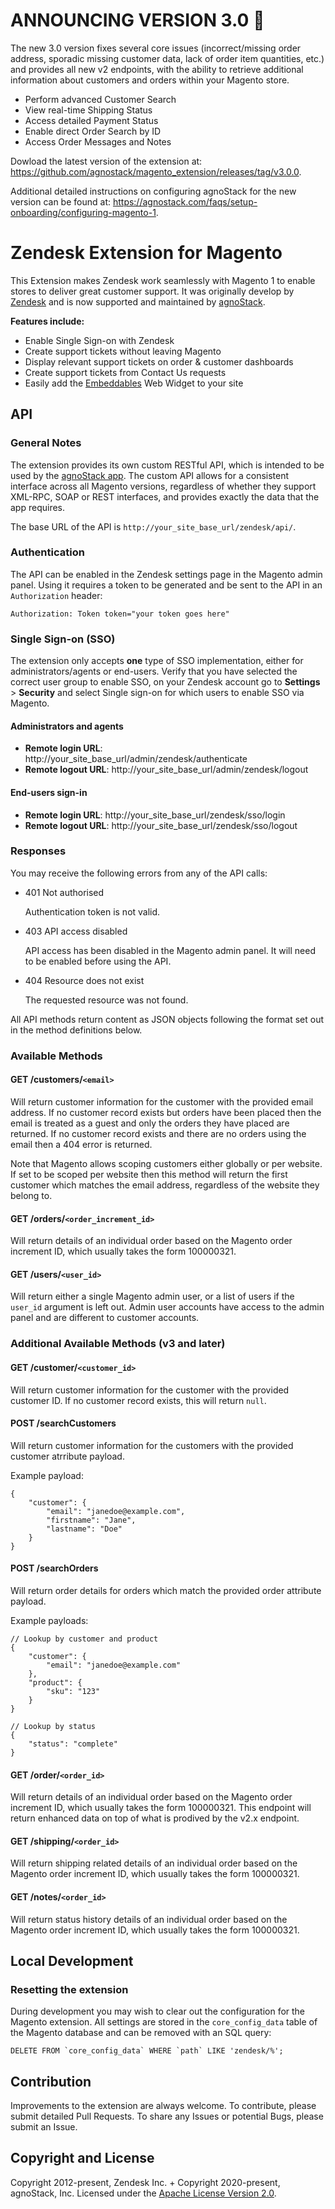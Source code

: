 # ANNOUNCING VERSION 3.0 :mega:

The new 3.0 version fixes several core issues (incorrect/missing order address, sporadic missing customer data, lack of order item quantities, etc.) and provides all new v2 endpoints, with the ability to retrieve additional information about customers and orders within your Magento store.

* Perform advanced Customer Search
* View real-time Shipping Status
* Access detailed Payment Status
* Enable direct Order Search by ID
* Access Order Messages and Notes

Dowload the latest version of the extension at: https://github.com/agnostack/magento_extension/releases/tag/v3.0.0.

Additional detailed instructions on configuring agnoStack for the new version can be found at: https://agnostack.com/faqs/setup-onboarding/configuring-magento-1.


# Zendesk Extension for Magento

This Extension makes Zendesk work seamlessly with Magento 1 to enable stores to deliver great customer support. It was originally develop by [Zendesk](https://www.zendesk.com) and is now supported and maintained by [agnoStack](https://agnostack.com).

**Features include:**

- Enable Single Sign-on with Zendesk
- Create support tickets without leaving Magento
- Display relevant support tickets on order & customer dashboards
- Create support tickets from Contact Us requests
- Easily add the [Embeddables](https://www.zendesk.com/embeddables) Web Widget to your site

## API

### General Notes

The extension provides its own custom RESTful API, which is intended to be used by the [agnoStack app](https://www.zendesk.com/apps/support/agnostack-commerce---by-particular/). The custom API allows for a consistent interface across all Magento versions, regardless of whether they support XML-RPC, SOAP or REST interfaces, and provides exactly the data that the app requires.

The base URL of the API is `http://your_site_base_url/zendesk/api/`.

### Authentication

The API can be enabled in the Zendesk settings page in the Magento admin panel. Using it requires a token to be generated and be sent to the API in an `Authorization` header:

    Authorization: Token token="your token goes here"

### Single Sign-on (SSO)

The extension only accepts **one** type of SSO implementation, either for administrators/agents or end-users. Verify that you have selected the correct user group to enable SSO, on your Zendesk account go to **Settings** > **Security** and select Single sign-on for which users to enable SSO via Magento.

#### Administrators and agents
* **Remote login URL**: http://your_site_base_url/admin/zendesk/authenticate
* **Remote logout URL**: http://your_site_base_url/admin/zendesk/logout

#### End-users sign-in
* **Remote login URL**: http://your_site_base_url/zendesk/sso/login
* **Remote logout URL**: http://your_site_base_url/zendesk/sso/logout

### Responses

You may receive the following errors from any of the API calls:

* 401 Not authorised

  Authentication token is not valid.

* 403 API access disabled

  API access has been disabled in the Magento admin panel. It will need to be enabled before using the API.

* 404 Resource does not exist

  The requested resource was not found.

All API methods return content as JSON objects following the format set out in the method definitions below.

### Available Methods

#### GET /customers/`<email>`

Will return customer information for the customer with the provided email address. If no customer record exists but orders have been placed then the email is treated as a guest and only the orders they have placed are returned. If no customer record exists and there are no orders using the email then a 404 error is returned.

Note that Magento allows scoping customers either globally or per website. If set to be scoped per website then this method will return the first customer which matches the email address, regardless of the website they belong to.

#### GET /orders/`<order_increment_id>`

Will return details of an individual order based on the Magento order increment ID, which usually takes the form 100000321.


#### GET /users/`<user_id>`

Will return either a single Magento admin user, or a list of users if the `user_id` argument is left out. Admin user accounts have access to the admin panel and are different to customer accounts.

### Additional Available Methods (v3 and later)

#### GET /customer/`<customer_id>`

Will return customer information for the customer with the provided customer ID. If no customer record exists, this will return `null`. 

#### POST /searchCustomers

Will return customer information for the customers with the provided customer atrribute payload.

Example payload:

```
{
    "customer": {
        "email": "janedoe@example.com",
        "firstname": "Jane",
        "lastname": "Doe"
    }
}
```

#### POST /searchOrders

Will return order details for orders which match the provided order attribute payload.

Example payloads:

```
// Lookup by customer and product
{
    "customer": {
        "email": "janedoe@example.com"
    },
    "product": {
        "sku": "123"
    }
}

// Lookup by status
{
    "status": "complete"
}
```

#### GET /order/`<order_id>`

Will return details of an individual order based on the Magento order increment ID, which usually takes the form 100000321.  This endpoint will return enhanced data on top of what is prodived by the v2.x endpoint.

#### GET /shipping/`<order_id>`

Will return shipping related details of an individual order based on the Magento order increment ID, which usually takes the form 100000321.

#### GET /notes/`<order_id>`

Will return status history details of an individual order based on the Magento order increment ID, which usually takes the form 100000321.

## Local Development

### Resetting the extension

During development you may wish to clear out the configuration for the Magento extension. All settings are stored in the `core_config_data` table of the Magento database and can be removed with an SQL query:

    DELETE FROM `core_config_data` WHERE `path` LIKE 'zendesk/%';

## Contribution

Improvements to the extension are always welcome. To contribute, please submit detailed Pull Requests. To share any Issues or potential Bugs, please submit an Issue.

## Copyright and License

Copyright 2012-present, Zendesk Inc. + Copyright 2020-present, agnoStack, Inc. Licensed under the <a href="http://www.apache.org/licenses/LICENSE-2.0">Apache License Version 2.0</a>.
